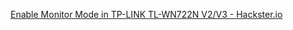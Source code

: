 [Enable Monitor Mode in TP-LINK TL-WN722N V2/V3 - Hackster.io](https://www.hackster.io/thatiotguy/enable-monitor-mode-in-tp-link-tl-wn722n-v2-v3-128fc6)